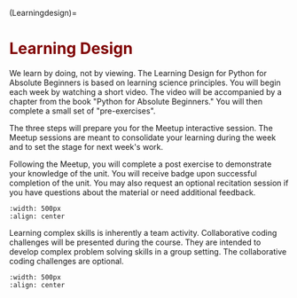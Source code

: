 (Learningdesign)=
# <font color="maroon">Learning Design</font> 

We learn by doing, not by viewing. The Learning Design for Python for Absolute Beginners is based on learning science principles. You will begin each week by watching a short video. The video will be accompanied by a chapter from the book "Python for Absolute Beginners." You will then complete a small set of "pre-exercises". 

The three steps will prepare you for the Meetup interactive session. The Meetup sessions are meant to consolidate your learning during the week and to set the stage for next week's work. 

Following the Meetup, you will complete a post exercise to demonstrate your knowledge of the unit. You will receive badge upon successful completion of the unit. You may also request an optional recitation session if you have questions about the material or need additional feedback.


```{image} /images/learningflow.png
:width: 500px
:align: center
```

Learning complex skills is inherently a team activity. Collaborative coding challenges will be presented during the course. They are intended to develop complex problem solving skills in a group setting. The collaborative coding challenges are optional.

```{image} /images/codingchallenges.png
:width: 500px
:align: center
```

